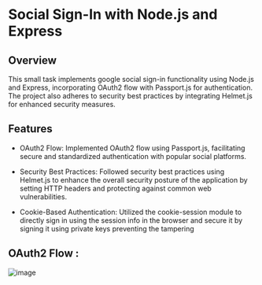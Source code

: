 # Social Sign-In with Node.js and Express

## Overview
This small task implements google social sign-in functionality using Node.js and Express, incorporating OAuth2 flow with Passport.js for authentication. The project also adheres to security best practices by integrating Helmet.js for enhanced security measures.

## Features
* OAuth2 Flow: Implemented OAuth2 flow using Passport.js, facilitating secure and standardized authentication with popular social platforms.

* Security Best Practices: Followed security best practices using Helmet.js to enhance the overall security posture of the application by setting HTTP headers and protecting against common web vulnerabilities.

* Cookie-Based Authentication: Utilized the cookie-session module to directly sign in using the session info in the browser and secure it by signing it using private keys preventing the tampering


## OAuth2 Flow :

![image](https://github.com/Rivo11-11/Social-Sign-/assets/70471535/c20e7e10-965e-47de-9b4d-f32e01e548c8)


